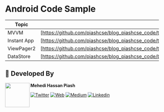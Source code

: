 # Android Code Sample 

| Topic | Code |
| ------ | ------ |
| MVVM | [https://github.com/piashcse/blog_piashcse_code/tree/master/MVVM_Hilt] |
| Instant App | [https://github.com/piashcse/blog_piashcse_code/tree/master/Instant_app_demo] |
| ViewPager2 | [https://github.com/piashcse/blog_piashcse_code/tree/master/ViewPager2WithRvAdapter |
| DataStore | [https://github.com/piashcse/blog_piashcse_code/blob/master/MVVM_Hilt/app/src/main/java/com/piashcse/experiment/mvvm_hilt/datasource/DataSource.kt] |


## 👨 Developed By

<a href="https://twitter.com/piashcse" target="_blank">
  <img src="https://avatars.githubusercontent.com/piashcse" width="80" align="left">
</a>

**Mehedi Hassan Piash**

[![Twitter](https://img.shields.io/badge/-twitter-grey?logo=twitter)](https://twitter.com/piashcse)
[![Web](https://img.shields.io/badge/-web-grey?logo=appveyor)](https://piashcse.github.io/)
[![Medium](https://img.shields.io/badge/-medium-grey?logo=medium)](https://medium.com/@piashcse)
[![Linkedin](https://img.shields.io/badge/-linkedin-grey?logo=linkedin)](https://www.linkedin.com/in/piashcse/)
